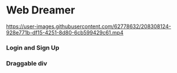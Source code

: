 # Web Dreamer

https://user-images.githubusercontent.com/62778632/208308124-928e771b-df15-4251-8d80-6cb599429c61.mp4


### Login and Sign Up

### Draggable div
